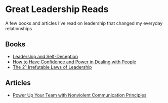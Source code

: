 # Great Leadership Reads

A few books and articles I’ve read on leadership that changed my everyday relationships

## Books

- [Leadership and Self-Deception](http://www.amazon.com/gp/product/B00GUPYRUS)
- [How to Have Confidence and Power in Dealing with People](http://www.amazon.com/gp/product/B00BWVKI62)
- [The 21 Irrefutable Laws of Leadership](http://www.amazon.com/gp/product/B001ECQK9S)

## Articles

- [Power Up Your Team with Nonviolent Communication Principles](http://firstround.com/review/power-up-your-team-with-nonviolent-communication-principles/)
